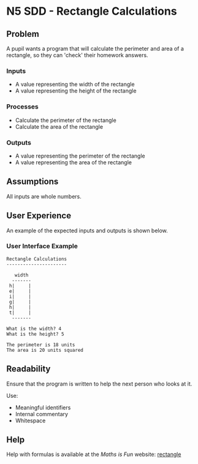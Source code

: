# N5 SDD - Rectangle Calculations

## Problem

A pupil wants a program that will calculate the perimeter and area of a rectangle, so they can 'check' their homework answers.


### Inputs

* A value representing the width of the rectangle
* A value representing the height of the rectangle


### Processes

* Calculate the perimeter of the rectangle
* Calculate the area of the rectangle


### Outputs

* A value representing the perimeter of the rectangle
* A value representing the area of the rectangle


## Assumptions

All inputs are whole numbers.


## User Experience

An example of the expected inputs and outputs is shown below.


### User Interface Example

```
Rectangle Calculations
----------------------

   width
  -------
 h|     |
 e|     |
 i|     |
 g|     |
 h|     |
 t|     |
  -------

What is the width? 4
What is the height? 5

The perimeter is 18 units
The area is 20 units squared
```


## Readability

Ensure that the program is written to help the next person who looks at it.

Use:

* Meaningful identifiers
* Internal commentary
* Whitespace


## Help

Help with formulas is available at the _Maths is Fun_ website: [rectangle](https://www.mathsisfun.com/geometry/rectangle.html)
